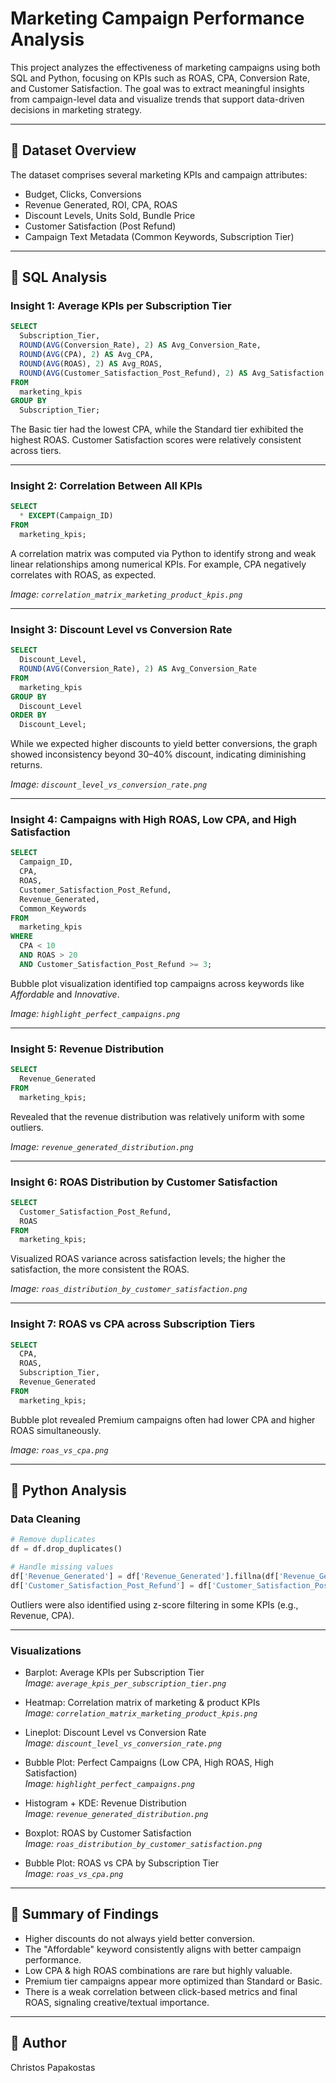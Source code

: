 
# Marketing Campaign Performance Analysis

This project analyzes the effectiveness of marketing campaigns using both SQL and Python, focusing on KPIs such as ROAS, CPA, Conversion Rate, and Customer Satisfaction. The goal was to extract meaningful insights from campaign-level data and visualize trends that support data-driven decisions in marketing strategy.

---

## 📁 Dataset Overview

The dataset comprises several marketing KPIs and campaign attributes:
- Budget, Clicks, Conversions
- Revenue Generated, ROI, CPA, ROAS
- Discount Levels, Units Sold, Bundle Price
- Customer Satisfaction (Post Refund)
- Campaign Text Metadata (Common Keywords, Subscription Tier)

---

## 🧮 SQL Analysis

### Insight 1: Average KPIs per Subscription Tier

```sql
SELECT
  Subscription_Tier,
  ROUND(AVG(Conversion_Rate), 2) AS Avg_Conversion_Rate,
  ROUND(AVG(CPA), 2) AS Avg_CPA,
  ROUND(AVG(ROAS), 2) AS Avg_ROAS,
  ROUND(AVG(Customer_Satisfaction_Post_Refund), 2) AS Avg_Satisfaction
FROM
  marketing_kpis
GROUP BY
  Subscription_Tier;
```

The Basic tier had the lowest CPA, while the Standard tier exhibited the highest ROAS. Customer Satisfaction scores were relatively consistent across tiers.

---

### Insight 2: Correlation Between All KPIs

```sql
SELECT
  * EXCEPT(Campaign_ID)
FROM
  marketing_kpis;
```

A correlation matrix was computed via Python to identify strong and weak linear relationships among numerical KPIs. For example, CPA negatively correlates with ROAS, as expected.

_Image: `correlation_matrix_marketing_product_kpis.png`_

---

### Insight 3: Discount Level vs Conversion Rate

```sql
SELECT
  Discount_Level,
  ROUND(AVG(Conversion_Rate), 2) AS Avg_Conversion_Rate
FROM
  marketing_kpis
GROUP BY
  Discount_Level
ORDER BY
  Discount_Level;
```

While we expected higher discounts to yield better conversions, the graph showed inconsistency beyond 30–40% discount, indicating diminishing returns.

_Image: `discount_level_vs_conversion_rate.png`_

---

### Insight 4: Campaigns with High ROAS, Low CPA, and High Satisfaction

```sql
SELECT
  Campaign_ID,
  CPA,
  ROAS,
  Customer_Satisfaction_Post_Refund,
  Revenue_Generated,
  Common_Keywords
FROM
  marketing_kpis
WHERE
  CPA < 10
  AND ROAS > 20
  AND Customer_Satisfaction_Post_Refund >= 3;
```

Bubble plot visualization identified top campaigns across keywords like *Affordable* and *Innovative*.

_Image: `highlight_perfect_campaigns.png`_

---

### Insight 5: Revenue Distribution

```sql
SELECT
  Revenue_Generated
FROM
  marketing_kpis;
```

Revealed that the revenue distribution was relatively uniform with some outliers.

_Image: `revenue_generated_distribution.png`_

---

### Insight 6: ROAS Distribution by Customer Satisfaction

```sql
SELECT
  Customer_Satisfaction_Post_Refund,
  ROAS
FROM
  marketing_kpis;
```

Visualized ROAS variance across satisfaction levels; the higher the satisfaction, the more consistent the ROAS.

_Image: `roas_distribution_by_customer_satisfaction.png`_

---

### Insight 7: ROAS vs CPA across Subscription Tiers

```sql
SELECT
  CPA,
  ROAS,
  Subscription_Tier,
  Revenue_Generated
FROM
  marketing_kpis;
```

Bubble plot revealed Premium campaigns often had lower CPA and higher ROAS simultaneously.

_Image: `roas_vs_cpa.png`_

---

## 🐍 Python Analysis

### Data Cleaning

```python
# Remove duplicates
df = df.drop_duplicates()

# Handle missing values
df['Revenue_Generated'] = df['Revenue_Generated'].fillna(df['Revenue_Generated'].median())
df['Customer_Satisfaction_Post_Refund'] = df['Customer_Satisfaction_Post_Refund'].fillna(df['Customer_Satisfaction_Post_Refund'].mode()[0])
```

Outliers were also identified using z-score filtering in some KPIs (e.g., Revenue, CPA).

---

### Visualizations

- Barplot: Average KPIs per Subscription Tier  
  _Image: `average_kpis_per_subscription_tier.png`_

- Heatmap: Correlation matrix of marketing & product KPIs  
  _Image: `correlation_matrix_marketing_product_kpis.png`_

- Lineplot: Discount Level vs Conversion Rate  
  _Image: `discount_level_vs_conversion_rate.png`_

- Bubble Plot: Perfect Campaigns (Low CPA, High ROAS, High Satisfaction)  
  _Image: `highlight_perfect_campaigns.png`_

- Histogram + KDE: Revenue Distribution  
  _Image: `revenue_generated_distribution.png`_

- Boxplot: ROAS by Customer Satisfaction  
  _Image: `roas_distribution_by_customer_satisfaction.png`_

- Bubble Plot: ROAS vs CPA by Subscription Tier  
  _Image: `roas_vs_cpa.png`_

---

## 📌 Summary of Findings

- Higher discounts do not always yield better conversion.
- The "Affordable" keyword consistently aligns with better campaign performance.
- Low CPA & high ROAS combinations are rare but highly valuable.
- Premium tier campaigns appear more optimized than Standard or Basic.
- There is a weak correlation between click-based metrics and final ROAS, signaling creative/textual importance.

---

## 👤 Author

Christos Papakostas
